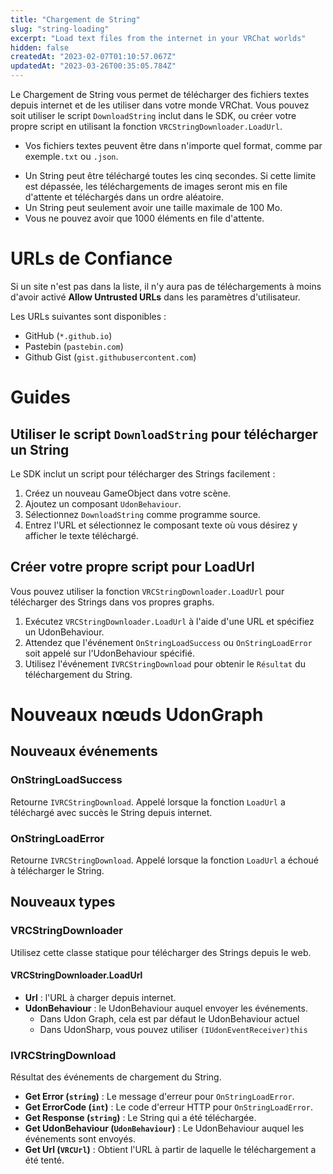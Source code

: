 ```yaml
---
title: "Chargement de String"
slug: "string-loading"
excerpt: "Load text files from the internet in your VRChat worlds"
hidden: false
createdAt: "2023-02-07T01:10:57.067Z"
updatedAt: "2023-03-26T00:35:05.784Z"
---
```


Le Chargement de String vous permet de télécharger des fichiers textes depuis internet et de les utiliser dans votre monde VRChat. Vous pouvez soit utiliser le script `DownloadString` inclut dans le SDK, ou créer votre propre script en utilisant la fonction `VRCStringDownloader.LoadUrl`.

- Vos fichiers textes peuvent être dans n'importe quel format, comme par exemple`.txt` ou `.json`.
* Un String peut être téléchargé toutes les cinq secondes. Si cette limite est dépassée, les téléchargements de images seront mis en file d'attente et téléchargés dans un ordre aléatoire.
* Un String peut seulement avoir une taille maximale de 100 Mo.
* Vous ne pouvez avoir que 1000 éléments en file d'attente.

# URLs de Confiance

Si un site n'est pas dans la liste, il n'y aura pas de téléchargements à moins d'avoir activé **Allow Untrusted URLs** dans les paramètres d'utilisateur.

Les URLs suivantes sont disponibles :

* GitHub (`*.github.io`)
* Pastebin (`pastebin.com`)
* Github Gist (`gist.githubusercontent.com`)

# Guides
## Utiliser le script `DownloadString` pour télécharger un String

Le SDK inclut un script pour télécharger des Strings facilement :

1. Créez un nouveau GameObject dans votre scène.
2. Ajoutez un composant `UdonBehaviour`.
3. Sélectionnez `DownloadString` comme programme source.
4. Entrez l'URL et sélectionnez le composant texte où vous désirez y afficher le texte téléchargé.

## Créer votre propre script pour LoadUrl

Vous pouvez utiliser la fonction `VRCStringDownloader.LoadUrl` pour télécharger des Strings dans vos propres graphs.

1. Exécutez `VRCStringDownloader.LoadUrl` à l'aide d'une URL et spécifiez un UdonBehaviour.
2. Attendez que l'événement `OnStringLoadSuccess` ou `OnStringLoadError` soit appelé sur l'UdonBehaviour spécifié.
3. Utilisez l'événement `IVRCStringDownload` pour obtenir le `Résultat` du téléchargement du String.

# Nouveaux nœuds UdonGraph
## Nouveaux événements
### OnStringLoadSuccess

Retourne `IVRCStringDownload`. Appelé lorsque la fonction `LoadUrl` a téléchargé avec succès le String depuis internet.

### OnStringLoadError

Retourne `IVRCStringDownload`. Appelé lorsque la fonction `LoadUrl` a échoué à télécharger le String.

## Nouveaux types
### VRCStringDownloader

Utilisez cette classe statique pour télécharger des Strings depuis le web.

#### VRCStringDownloader.LoadUrl

* **Url** : l'URL à charger depuis internet.
* **UdonBehaviour** : le UdonBehaviour auquel envoyer les événements.
    * Dans Udon Graph, cela est par défaut le UdonBehaviour actuel
    * Dans UdonSharp, vous pouvez utiliser `(IUdonEventReceiver)this`

### IVRCStringDownload

Résultat des événements de chargement du String.

* **Get Error (`string`)** : Le message d'erreur pour `OnStringLoadError`.
* **Get ErrorCode (`int`)** : Le code d'erreur HTTP pour `OnStringLoadError`.
* **Get Response (`string`)** : Le String qui a été téléchargée.
* **Get UdonBehaviour (`UdonBehaviour`)** : Le UdonBehaviour auquel les événements sont envoyés.
* **Get Url (`VRCUrl`)** : Obtient l'URL à partir de laquelle le téléchargement a été tenté.